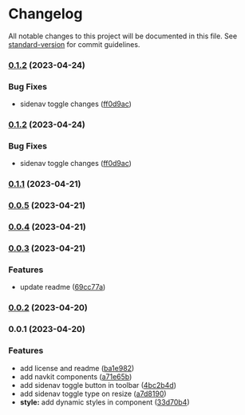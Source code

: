 # Changelog

All notable changes to this project will be documented in this file. See [standard-version](https://github.com/conventional-changelog/standard-version) for commit guidelines.

### [0.1.2](https://github.com/kirankumawatkrk/ngx-navkit/compare/v0.1.1...v0.1.2) (2023-04-24)


### Bug Fixes

* sidenav toggle changes ([ff0d9ac](https://github.com/kirankumawatkrk/ngx-navkit/commit/ff0d9ac21b656da783b97d9ca5ca748b285ebf05))

### [0.1.2](https://github.com/kirankumawatkrk/ngx-navkit/compare/v0.1.1...v0.1.2) (2023-04-24)


### Bug Fixes

* sidenav toggle changes ([ff0d9ac](https://github.com/kirankumawatkrk/ngx-navkit/commit/ff0d9ac21b656da783b97d9ca5ca748b285ebf05))

### [0.1.1](https://github.com/kirankumawatkrk/ngx-navkit/compare/v0.0.5...v0.1.1) (2023-04-21)

### [0.0.5](https://github.com/kirankumawatkrk/ngx-navkit/compare/v0.1.0...v0.0.5) (2023-04-21)

### [0.0.4](https://github.com/kirankumawatkrk/ngx-navkit/compare/v0.0.3...v0.0.4) (2023-04-21)

### [0.0.3](https://github.com/kirankumawatkrk/ngx-navkit/compare/v0.0.2...v0.0.3) (2023-04-21)


### Features

* update readme ([69cc77a](https://github.com/kirankumawatkrk/ngx-navkit/commit/69cc77a4d06a5f3a1a43b0c34951d61429a9c8b1))

### [0.0.2](https://github.com/kirankumawatkrk/ngx-navkit/compare/v0.0.1...v0.0.2) (2023-04-20)

### 0.0.1 (2023-04-20)


### Features

* add license and readme ([ba1e982](https://github.com/kirankumawatkrk/ngx-navkit/commit/ba1e982fe61ad94a1dc4ee4154740dad16105026))
* add navkit components ([a71e65b](https://github.com/kirankumawatkrk/ngx-navkit/commit/a71e65b779b754268ce51af7d77788e47d4004a7))
* add sidenav toggle button in toolbar ([4bc2b4d](https://github.com/kirankumawatkrk/ngx-navkit/commit/4bc2b4d741dbf570735e8bf6e10d4f4cf002067b))
* add sidenav toggle type on resize ([a7d8190](https://github.com/kirankumawatkrk/ngx-navkit/commit/a7d8190b9fe157cfcceaa5fe81015517d1bdc5b9))
* **style:** add dynamic styles in component ([33d70b4](https://github.com/kirankumawatkrk/ngx-navkit/commit/33d70b46e553667a155c352bf43e78a05e15fe06))
